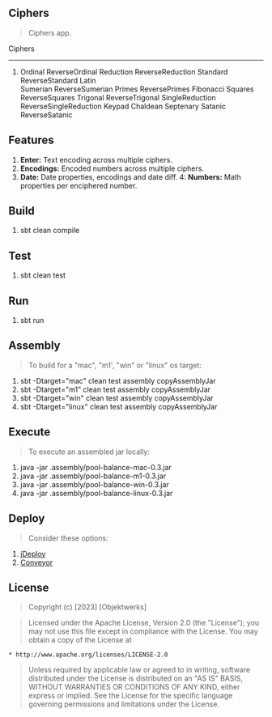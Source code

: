 Ciphers
-------
>Ciphers app.

Ciphers
_______
1. Ordinal
ReverseOrdinal
Reduction 
ReverseReduction 
Standard
ReverseStandard
Latin  
Sumerian
ReverseSumerian
Primes
ReversePrimes
Fibonacci
Squares
ReverseSquares
Trigonal
ReverseTrigonal
SingleReduction
ReverseSingleReduction
Keypad
Chaldean
Septenary
Satanic
ReverseSatanic

Features
--------
1. **Enter:** Text encoding across multiple ciphers.
2. **Encodings:** Encoded numbers across multiple ciphers.
3. **Date:** Date properties, encodings and date diff.
4: **Numbers:** Math properties per enciphered number.

Build
-----
1. sbt clean compile

Test
----
1. sbt clean test

Run
---
1. sbt run

Assembly
--------
>To build for a "mac", "m1', "win" or "linux" os target:
1. sbt -Dtarget="mac" clean test assembly copyAssemblyJar
2. sbt -Dtarget="m1" clean test assembly copyAssemblyJar
3. sbt -Dtarget="win" clean test assembly copyAssemblyJar
4. sbt -Dtarget="linux" clean test assembly copyAssemblyJar

Execute
-------
>To execute an assembled jar locally:
1. java -jar .assembly/pool-balance-mac-0.3.jar
2. java -jar .assembly/pool-balance-m1-0.3.jar
3. java -jar .assembly/pool-balance-win-0.3.jar
4. java -jar .assembly/pool-balance-linux-0.3.jar

Deploy
------
>Consider these options:
1. [jDeploy](https://www.npmjs.com/package/jdeploy)
2. [Conveyor](https://hydraulic.software/index.html)

License
-------
>Copyright (c) [2023] [Objektwerks]

>Licensed under the Apache License, Version 2.0 (the "License");
you may not use this file except in compliance with the License.
You may obtain a copy of the License at

    * http://www.apache.org/licenses/LICENSE-2.0

>Unless required by applicable law or agreed to in writing, software
distributed under the License is distributed on an "AS IS" BASIS,
WITHOUT WARRANTIES OR CONDITIONS OF ANY KIND, either express or implied.
See the License for the specific language governing permissions and
limitations under the License.
